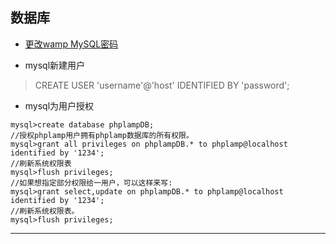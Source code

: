 ## 数据库

- [更改wamp MySQL密码](http://blog.csdn.net/wuyan_meixin/article/details/26217087)

- mysql新建用户
> CREATE USER 'username'@'host' IDENTIFIED BY 'password';

- mysql为用户授权
```mysql
mysql>create database phplampDB;
//授权phplamp用户拥有phplamp数据库的所有权限。
mysql>grant all privileges on phplampDB.* to phplamp@localhost identified by '1234';
//刷新系统权限表
mysql>flush privileges;
//如果想指定部分权限给一用户，可以这样来写:
mysql>grant select,update on phplampDB.* to phplamp@localhost identified by '1234';
//刷新系统权限表。
mysql>flush privileges;
```

***

